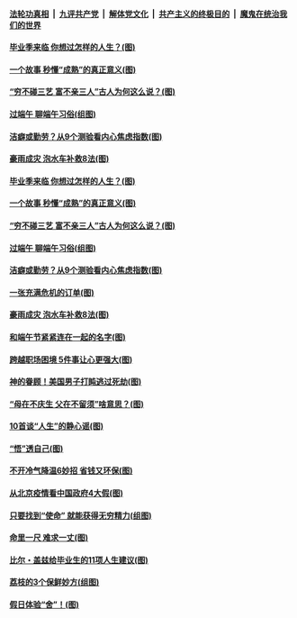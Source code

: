 ####  [法轮功真相](../../../../basic/blob/master/README.md?t=06260031) &nbsp;|&nbsp; [九评共产党](../../../../9ping.md/blob/master/README.md?t=06260031) &nbsp;|&nbsp; [解体党文化](../../../../jtdwh.md/blob/master/README.md?t=06260031)  &nbsp;|&nbsp; [共产主义的终极目的](../../../../gczydzjmd.md/blob/master/README.md?t=06260031) &nbsp;|&nbsp; [魔鬼在统治我们的世界](../../../../mgztzwmdsj.md/blob/master/README.md?t=06260031) 

#### [毕业季来临 你想过怎样的人生？(图)](../pages/p8/937661.md?t=06260031) 

#### [一个故事 秒懂“成熟”的真正意义(图)](../pages/p8/936405.md?t=06260031) 

#### [“穷不碰三艺 富不亲三人”古人为何这么说？(图)](../pages/p8/937602.md?t=06260031) 

#### [过端午 聊端午习俗(组图)](../pages/p8/937246.md?t=06260031) 

#### [洁癖或勤劳？从9个测验看内心焦虑指数(图)](../pages/p8/937558.md?t=06260031) 

#### [豪雨成灾 泡水车补救8法(图)](../pages/p8/937526.md?t=06260031) 

#### [毕业季来临 你想过怎样的人生？(图)](../pages/p8/937661.md?t=06260031) 

#### [一个故事 秒懂“成熟”的真正意义(图)](../pages/p8/936405.md?t=06260031) 

#### [“穷不碰三艺 富不亲三人”古人为何这么说？(图)](../pages/p8/937602.md?t=06260031) 

#### [过端午 聊端午习俗(组图)](../pages/p8/937246.md?t=06260031) 

#### [洁癖或勤劳？从9个测验看内心焦虑指数(图)](../pages/p8/937558.md?t=06260031) 

#### [一张充满危机的订单(图)](../pages/p8/936981.md?t=06260031) 

#### [豪雨成灾 泡水车补救8法(图)](../pages/p8/937526.md?t=06260031) 

#### [和端午节紧紧连在一起的名字(图)](../pages/p8/937448.md?t=06260031) 

#### [跨越职场困境 5件事让心更强大(图)](../pages/p8/937375.md?t=06260031) 

#### [神的眷顾！美国男子打盹逃过死劫(图)](../pages/p8/936985.md?t=06260031) 

#### [“母在不庆生 父在不留须”啥意思？(图)](../pages/p8/937234.md?t=06260031) 

#### [10首谈“人生”的静心谣(图)](../pages/p8/936965.md?t=06260031) 

#### [“悟”透自己(图)](../pages/p8/936972.md?t=06260031) 

#### [不开冷气降温6妙招 省钱又环保(图)](../pages/p8/937329.md?t=06260031) 

#### [从北京疫情看中国政府4大假(图)](../pages/p8/937196.md?t=06260031) 

#### [只要找到“使命” 就能获得无穷精力(组图)](../pages/p8/937159.md?t=06260031) 

#### [命里一尺 难求一丈(图)](../pages/p8/936782.md?t=06260031) 

#### [比尔・盖兹给毕业生的11项人生建议(图)](../pages/p8/936231.md?t=06260031) 

#### [荔枝的3个保鲜妙方(组图)](../pages/p8/936950.md?t=06260031) 

#### [假日体验“舍”！(图)](../pages/p8/937183.md?t=06260031) 


